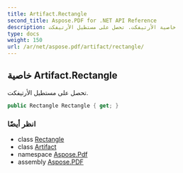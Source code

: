 ```yaml
---
title: Artifact.Rectangle
second_title: Aspose.PDF for .NET API Reference
description: خاصية الأرتيفكت. تحصل على مستطيل الأرتيفكت
type: docs
weight: 150
url: /ar/net/aspose.pdf/artifact/rectangle/
---
```

## خاصية Artifact.Rectangle

تحصل على مستطيل الأرتيفكت.

```csharp
public Rectangle Rectangle { get; }
```

### انظر أيضًا

* class [Rectangle](../../rectangle/)
* class [Artifact](../)
* namespace [Aspose.Pdf](../../../aspose.pdf/)
* assembly [Aspose.PDF](../../../)